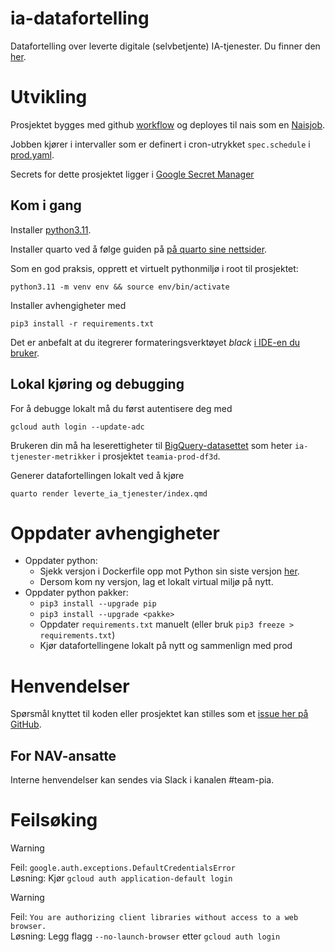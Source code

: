 ia-datafortelling
================

Datafortelling over leverte digitale (selvbetjente) IA-tjenester. Du finner
den [her](https://data.intern.nav.no/story/3f485566-49fc-4867-937e-618293158ef8).

# Utvikling

Prosjektet bygges med github [workflow](.github/workflows/deploy-naisjob.yml) og deployes til nais som en [Naisjob](https://docs.nais.io/naisjob).

Jobben kjører i intervaller som er definert i cron-utrykket `spec.schedule` i [prod.yaml](.nais/prod.yaml).

Secrets for dette prosjektet ligger
i [Google Secret Manager](https://console.cloud.google.com/security/secret-manager?project=teamia-prod-df3d)

## Kom i gang

Installer [python3.11](https://www.python.org/downloads/).

Installer quarto ved å følge guiden på [på quarto sine nettsider](https://quarto.org/docs/get-started/).

Som en god praksis, opprett et virtuelt pythonmiljø i root til prosjektet:

```
python3.11 -m venv env && source env/bin/activate
```

Installer avhengigheter med

```
pip3 install -r requirements.txt
```

Det er anbefalt at du itegrerer formateringsverktøyet
_black_ [i IDE-en du bruker](https://black.readthedocs.io/en/stable/integrations/editors.html).

## Lokal kjøring og debugging

For å debugge lokalt må du først autentisere deg med

```
gcloud auth login --update-adc
``` 

Brukeren din må ha
leserettigheter
til [BigQuery-datasettet](https://console.cloud.google.com/bigquery?project=teamia-prod-df3d&ws=!1m4!1m3!3m2!1steamia-prod-df3d!2sia_tjenester_metrikker)
som heter `ia-tjenester-metrikker` i prosjektet `teamia-prod-df3d`.

Generer datafortellingen lokalt ved å kjøre 
```
quarto render leverte_ia_tjenester/index.qmd
```

# Oppdater avhengigheter

- Oppdater python:
  - Sjekk versjon i Dockerfile opp mot Python sin siste versjon [her](https://www.python.org/downloads/).
  - Dersom kom ny versjon, lag et lokalt virtual miljø på nytt.
- Oppdater python pakker:
  - `pip3 install --upgrade pip`
  - `pip3 install --upgrade <pakke>`
  - Oppdater `requirements.txt` manuelt (eller bruk `pip3 freeze > requirements.txt`)
  - Kjør datafortellingene lokalt på nytt og sammenlign med prod

# Henvendelser

Spørsmål knyttet til koden eller prosjektet kan stilles som et [issue her på GitHub](https://github.com/navikt/ia-datafortelling/issues).

## For NAV-ansatte

Interne henvendelser kan sendes via Slack i kanalen #team-pia.

# Feilsøking

> [!WARNING]
> Feil: `google.auth.exceptions.DefaultCredentialsError`  
> Løsning: Kjør `gcloud auth application-default login`

> [!WARNING]
> Feil: `You are authorizing client libraries without access to a web browser.`  
> Løsning: Legg flagg `--no-launch-browser` etter `gcloud auth login` 